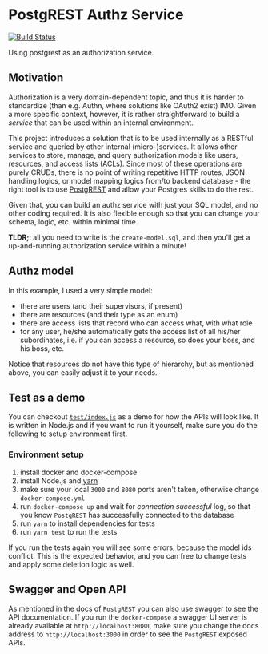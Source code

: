 # PostgREST Authz Service

[![Build Status](https://travis-ci.org/Jimexist/postgrest-authz-service.svg?branch=master)](https://travis-ci.org/Jimexist/postgrest-authz-service)

Using postgrest as an authorization service.

## Motivation

Authorization is a very domain-dependent topic, and thus it is harder to
standardize (than e.g. Authn, where solutions like OAuth2 exist) IMO. Given a
more specific context, however, it is rather straightforward to build a
*service* that can be used within an internal environment.

This project introduces a solution that is to be used internally as a RESTful
service and queried by other internal (micro-)services. It allows other services
to store, manage, and query authorization models like users, resources, and
access lists (ACLs). Since most of these operations are purely CRUDs, there is
no point of writing repetitive HTTP routes, JSON handling logics, or model
mapping logics from/to backend database - the right tool is to use
[PostgREST](https://postgrest.com) and allow your Postgres skills to do the rest.

Given that, you can build an authz service with just your SQL model, and no
other coding required. It is also flexible enough so that you can change your
schema, logic, etc. within minimal time.

**TLDR;**: all you need to write is the `create-model.sql`, and then you'll
get a up-and-running authorization service within a minute!

## Authz model

In this example, I used a very simple model:

- there are users (and their supervisors, if present)
- there are resources (and their type as an enum)
- there are access lists that record who can access what, with what role
- for any user, he/she automatically gets the access list of all his/her
  subordinates, i.e. if you can access a resource, so does your boss, and his
  boss, etc.

Notice that resources do not have this type of hierarchy, but as mentioned above,
you can easily adjust it to your needs.

## Test as a demo

You can checkout [`test/index.js`](https://github.com/Jimexist/postgrest-authz-service/blob/master/test/index.js) as a demo for how the APIs will look like. It
is written in Node.js and if you want to run it yourself, make sure you do the
following to setup environment first.

### Environment setup

1. install docker and docker-compose
2. install Node.js and [yarn](https://yarnpkg.com/)
3. make sure your local `3000` and `8080` ports aren't taken, otherwise change
   `docker-compose.yml`
4. run `docker-compose up` and wait for *connection successful* log, so that you
   know `PostgREST` has successfully connected to the database
5. run `yarn` to install dependencies for tests
6. run `yarn test` to run the tests

If you run the tests again you will see some errors, because the model ids
conflict. This is the expected behavior, and you can free to change tests and
apply some deletion logic as well.

## Swagger and Open API

As mentioned in the docs of `PostgREST` you can also use swagger to see the API
documentation. If you run the `docker-compose` a swagger UI server is already
available at `http://localhost:8080`, make sure you change the docs address to
`http://localhost:3000` in order to see the `PostgREST` exposed APIs.
